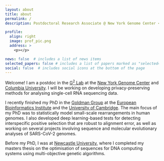 ```yaml
---
layout: about
title: about
permalink: /
description: Postdoctoral Research Associate @ New York Genome Center <br /> <i class='fa fa-map-marker-alt'></i> New York, USA

profile:
  align: right
  image: prof_pic.png
  address: >
    <p></p>

news: false  # includes a list of news items
selected_papers: false # includes a list of papers marked as "selected={true}"
social: false  # includes social icons at the bottom of the page
---
```



Welcome! I am a postdoc in the <a href="https://g2lab.org/">G<sup>2</sup> Lab</a> at the <a href="https://www.nygenome.org/">New York Genome Center</a> and <a href="https://www.columbia.edu/">Columbia University</a>. I will be working on developing privacy-preserving methods for analysing single-cell RNA sequencing data. 

I recently finished my PhD in the <a href="https://www.ebi.ac.uk/research/goldman">Goldman Group</a> at the <a href="https://www.ebi.ac.uk/">European Bioinformatics Institute</a> and the <a href="https://www.cam.ac.uk/">University of Cambridge</a>. The main focus of my PhD was to statistically model small-scale rearrangements in human genomes. I also developed deep learning-based tests for detecting interspecific positive selection that are robust to alignment error, as well as working on several projects involving sequence and molecular evolutionary analyses of SARS-CoV-2 genomes.

Before my PhD, I was at <a href="https://www.ncl.ac.uk/computing/">Newcastle University</a>, where I completed my masters thesis on the optimisation of sequences for DNA computing systems using multi-objective genetic algorithms.
